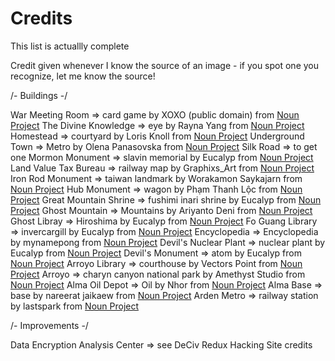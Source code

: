 # Credits

This list is actuallly complete<br>

Credit given whenever I know the source of an image - if you spot one you recognize, let me know the source!

/- Buildings -/

War Meeting Room 	=> card game by XOXO (public domain)		from <a href="https://thenounproject.com/icon/card-game-23936/" target="_blank" title="card game Icons"> Noun Project</a>
The Divine Knowledge 	=> eye by Rayna Yang 				from <a href="https://thenounproject.com/browse/icons/term/eye/" target="_blank" title="eye Icons">Noun Project</a>
Homestead		=> courtyard by Loris Knoll 				from <a href="https://thenounproject.com/browse/icons/term/courtyard/" target="_blank" title="courtyard Icons">Noun Project</a>
Underground Town		 => Metro by Olena Panasovska			from <a href="https://thenounproject.com/browse/icons/term/metro/" target="_blank" title="metro Icons">Noun Project</a>
Silk Road 		=> to get one
Mormon Monument 	=> slavin memorial by Eucalyp			from <a href="https://thenounproject.com/browse/icons/term/slavin-memorial/" target="_blank" title="slavin memorial Icons">Noun Project</a>
Land Value Tax Bureau 	=> railway map by Graphixs_Art			from <a href="https://thenounproject.com/browse/icons/term/railway-map/" target="_blank" title="railway map Icons">Noun Project</a>
Iron Rod Monument 	=> taiwan landmark by Worakamon Saykajarn		from <a href="https://thenounproject.com/browse/icons/term/taiwan-landmark/" target="_blank" title="taiwan landmark Icons">Noun Project</a>
Hub Monument 		=> wagon by Phạm Thanh Lộc			from <a href="https://thenounproject.com/browse/icons/term/wagon/" target="_blank" title="wagon Icons">Noun Project</a>
Great Mountain Shrine	=> fushimi inari shrine by Eucalyp			from <a href="https://thenounproject.com/browse/icons/term/fushimi-inari-shrine/" target="_blank" title="fushimi inari shrine Icons">Noun Project</a>
Ghost Mountain		=> Mountains by Ariyanto Deni 			from <a href="https://thenounproject.com/browse/icons/term/mountains/" target="_blank" title="Mountains Icons">Noun Project</a>
Ghost Libray		=> Hiroshima by Eucalyp 				from <a href="https://thenounproject.com/browse/icons/term/hiroshima/" target="_blank" title="Hiroshima Icons">Noun Project</a>
Fo Guang Library		=> invercargill by Eucalyp 				from <a href="https://thenounproject.com/browse/icons/term/invercargill/" target="_blank" title="invercargill Icons">Noun Project</a>
Encyclopedia		=> Encyclopedia by mynamepong 			from <a href="https://thenounproject.com/browse/icons/term/encyclopedia/" target="_blank" title="Encyclopedia Icons">Noun Project</a>
Devil's Nuclear Plant 	=> nuclear plant by Eucalyp 				from <a href="https://thenounproject.com/browse/icons/term/nuclear-plant/" target="_blank" title="nuclear plant Icons">Noun Project</a>
Devil's Monument		=> atom by Eucalyp 				from <a href="https://thenounproject.com/browse/icons/term/atom/" target="_blank" title="atom Icons">Noun Project</a>
Arroyo Library		=> courthouse by Vectors Point 			from <a href="https://thenounproject.com/browse/icons/term/courthouse/" target="_blank" title="courthouse Icons">Noun Project</a>
Arroyo			=> charyn canyon national park by Amethyst Studio 	from <a href="https://thenounproject.com/browse/icons/term/charyn-canyon-national-park/" target="_blank" title="charyn canyon national park Icons">Noun Project</a>
Alma Oil Depot		=> Oil by Nhor					from <a href="https://thenounproject.com/browse/icons/term/oil/" target="_blank" title="Oil Icons">Noun Project</a>
Alma Base		=> base by nareerat jaikaew				from <a href="https://thenounproject.com/browse/icons/term/base/" target="_blank" title="base Icons">Noun Project</a>
Arden Metro		=> railway station by lastspark			from <a href="https://thenounproject.com/browse/icons/term/railway-station/" target="_blank" title="railway station Icons">Noun Project</a>

/- Improvements -/

Data Encryption Analysis Center => see DeCiv Redux Hacking Site credits
